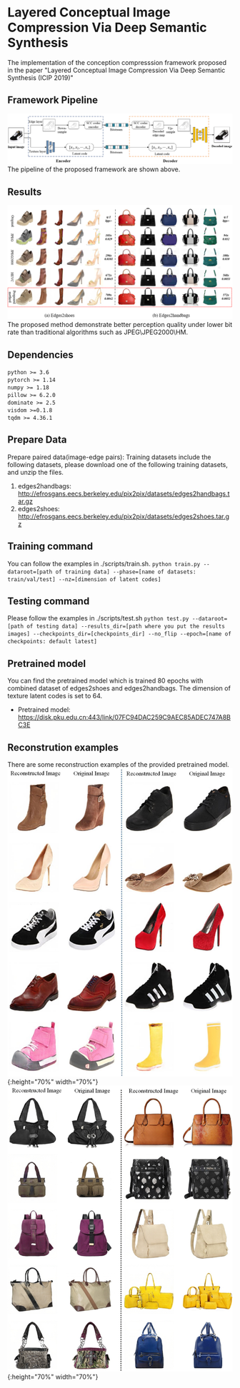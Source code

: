 # Layered Conceptual Image Compression Via Deep Semantic Synthesis

The implementation of the conception compresssion framework proposed in the paper "Layered Conceptual Image Compression Via Deep Semantic Synthesis (ICIP 2019)"

## Framework Pipeline
![avatar](imgs/framework.PNG)
The pipeline of the proposed framework are shown above.

## Results
![avatar](imgs/comparison.PNG)
The proposed method demonstrate better perception quality under lower bit rate than traditional algorithms such as JPEG\JPEG2000\HM.

## Dependencies

``python >= 3.6``  <br/>
``pytorch >= 1.14``  <br/>
``numpy >= 1.18``  <br/>
``pillow >= 6.2.0``  <br/>
``dominate >= 2.5``  <br/>
``visdom >=0.1.8``  <br/>
``tqdm >= 4.36.1``  <br/>


## Prepare Data
Prepare paired data(image-edge pairs):
Training datasets include the following datasets, please download one of the following training datasets, and unzip the files.
1. edges2handbags: http://efrosgans.eecs.berkeley.edu/pix2pix/datasets/edges2handbags.tar.gz
2. edges2shoes: http://efrosgans.eecs.berkeley.edu/pix2pix/datasets/edges2shoes.tar.gz

## Training command
You can follow the examples in ./scripts/train.sh.
``python train.py --dataroot=[path of training data] --phase=[name of datasets: train/val/test] --nz=[dimension of latent codes]``

## Testing command
Please follow the examples in ./scripts/test.sh
``python test.py --dataroot=[path of testing data] --results_dir=[path where you put the results images] --checkpoints_dir=[checkpoints_dir] --no_flip --epoch=[name of checkpoints: default latest]``

## Pretrained model
You can find the pretrained model which is trained 80 epochs with combined dataset of edges2shoes and edges2handbags.
The dimension of texture latent codes is set to 64.
- Pretrained model: https://disk.pku.edu.cn:443/link/07FC94DAC259C9AEC85ADEC747A8BC3E

## Reconstrution examples
There are some reconstruction examples of the provided pretrained model.
![avatar](imgs/edges2shoes.jpg){:height="70%" width="70%"}
![avatar](imgs/edge2handbags.png){:height="70%" width="70%"}
